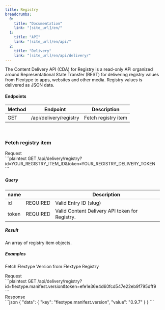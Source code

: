 ```yaml
---
title: Registry
breadcrumbs:
  0:
    title: "Documentation"
    link: "[site_url]/en/"
  1:
    title: "API"
    link: "[site_url]/en/api/"
  2:
    title: "Delivery"
    link: "[site_url]/en/api/delivery/"
---
```


The Content Delivery API (CDA) for Registry is a read-only API organized around Representational State Transfer (REST) for delivering registry values from Flextype to apps, websites and other media. Registry values is delivered as JSON data.

#### Endpoints

| Method | Endpoint | Description |
| --- | --- | --- |
| GET | /api/delivery/registry | Fetch registry item |

<br>

### Fetch registry item

<div class="file-header">Request</div>
```plaintext
GET /api/delivery/registry?id=YOUR_REGISTRY_ITEM_ID&token=YOUR_REGISTRY_DELIVERY_TOKEN
```

##### Query

| name | |  Description |
| --- | --- | --- |
| id | REQUIRED | Valid Entry ID (slug) |
| token | REQUIRED | Valid Content Delivery API token for Registry. |

##### Result

An array of registry item objects.

##### Examples

Fetch Flextype Version from Flextype Registry

<div class="file-header">Request</div>
```plaintext
GET /api/delivery/registry?id=flextype.manifest.version&token=efe1e36e4d60fcd547e22eb9f795dff9
```

<div class="file-header">Response</div>
```json
{
    "data": {
        "key": "flextype.manifest.version",
        "value": "0.9.7"
    }
}
```
